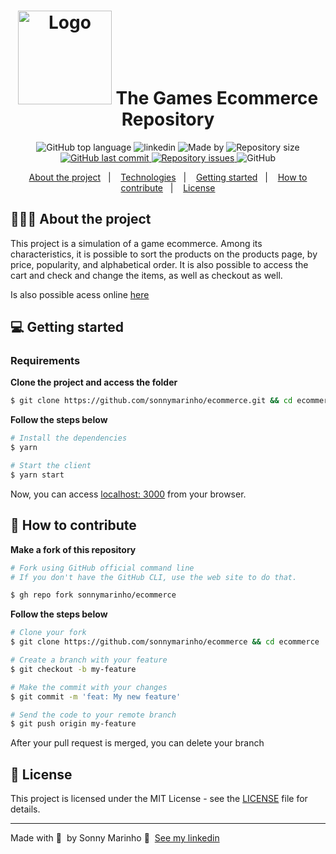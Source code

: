 <h1 align="center">
	<img alt="Logo" src="public/assets/favicon.ico" width="150px" />
  The Games Ecommerce Repository
</h1>


<p align="center">
  <img alt="GitHub top language" src="https://img.shields.io/github/languages/top/sonnymarinho/ecommerce">

  <img alt="linkedin" src="https://img.shields.io/badge/-Sonny%20Marinho-378fe9?style=flat-square&logo=Linkedin&logoColor=white&link=https://www.linkedin.com/in/sonnymarinho">
    <img alt="Made by" src="https://img.shields.io/badge/made%20by-Sonny%20Marinho-gree">
  </a>
  
  <img alt="Repository size" src="https://img.shields.io/github/repo-size/sonnymarinho/ecommerce">
  
  <a href="https://github.com/sonnymarinho/ecommerce/commits/master">
    <img alt="GitHub last commit" src="https://img.shields.io/github/last-commit/sonnymarinho/ecommerce">
  </a>
  
  <a href="https://github.com/sonnymarinho/ecommerce/issues">
    <img alt="Repository issues" src="https://img.shields.io/github/issues/sonnymarinho/ecommerce">
  </a>
  
  <img alt="GitHub" src="https://img.shields.io/github/license/sonnymarinho/ecommerce">
</p>

<p align="center">
  <a href="#-about-the-project">About the project</a>&nbsp;&nbsp;&nbsp;|&nbsp;&nbsp;&nbsp;
  <a href="#-technologies">Technologies</a>&nbsp;&nbsp;&nbsp;|&nbsp;&nbsp;&nbsp;
  <a href="#-getting-started">Getting started</a>&nbsp;&nbsp;&nbsp;|&nbsp;&nbsp;&nbsp;
  <a href="#-how-to-contribute">How to contribute</a>&nbsp;&nbsp;&nbsp;|&nbsp;&nbsp;&nbsp;
  <a href="#-license">License</a>
</p>

## 👨🏻‍💻 About the project

<p>This project is a simulation of a game ecommerce. Among its characteristics, it is possible to sort the products on the products page, by price, popularity, and alphabetical order. It is also possible to access the cart and check and change the items, as well as checkout as well.</p>
<p>Is also possible acess online <a href="https://sm-web-ecommerce.vercel.app/">here</a></p>


## 💻 Getting started

### Requirements

**Clone the project and access the folder**

```bash
$ git clone https://github.com/sonnymarinho/ecommerce.git && cd ecommerce
```

**Follow the steps below**

```bash
# Install the dependencies
$ yarn

# Start the client
$ yarn start
```
Now, you can access [localhost: 3000](http://localhost:3000) from your browser.

## 🤔 How to contribute

**Make a fork of this repository**

```bash
# Fork using GitHub official command line
# If you don't have the GitHub CLI, use the web site to do that.

$ gh repo fork sonnymarinho/ecommerce
```

**Follow the steps below**

```bash
# Clone your fork
$ git clone https://github.com/sonnymarinho/ecommerce && cd ecommerce

# Create a branch with your feature
$ git checkout -b my-feature

# Make the commit with your changes
$ git commit -m 'feat: My new feature'

# Send the code to your remote branch
$ git push origin my-feature
```

After your pull request is merged, you can delete your branch

## 📝 License

This project is licensed under the MIT License - see the [LICENSE](https://github.com/git/git-scm.com/blob/master/MIT-LICENSE.txt) file for details.

---

Made with 💜 &nbsp;by Sonny Marinho 👋 &nbsp;[See my linkedin](https://www.linkedin.com/in/sonnymarinho/)
